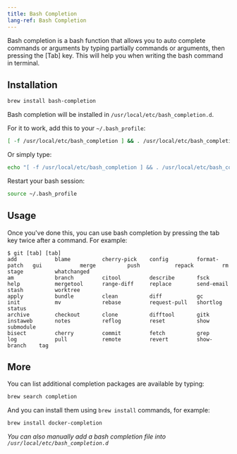 ```yaml
---
title: Bash Completion
lang-ref: Bash Completion
---
```



Bash completion is a bash function that allows you to auto complete commands or
arguments by typing partially commands or arguments, then pressing the [Tab]
key. This will help you when writing the bash command in terminal.

## Installation

```sh
brew install bash-completion
```

Bash completion will be installed in `/usr/local/etc/bash_completion.d`.

For it to work, add this to your `~/.bash_profile`:

```sh
[ -f /usr/local/etc/bash_completion ] && . /usr/local/etc/bash_completion
```

Or simply type:

```sh
echo "[ -f /usr/local/etc/bash_completion ] && . /usr/local/etc/bash_completion" >> ~/.bash_profile
```

Restart your bash session:

```sh
source ~/.bash_profile
```

## Usage

Once you've done this, you can use bash completion by pressing the tab key
twice after a command. For example:

```console
$ git [tab] [tab]
add            blame          cherry-pick    config         format-patch   gui            merge          push           repack         rm             stage          whatchanged
am             branch         citool         describe       fsck           help           mergetool      range-diff     replace        send-email     stash          worktree
apply          bundle         clean          diff           gc             init           mv             rebase         request-pull   shortlog       status
archive        checkout       clone          difftool       gitk           instaweb       notes          reflog         reset          show           submodule
bisect         cherry         commit         fetch          grep           log            pull           remote         revert         show-branch    tag
```

## More

You can list additional completion packages are available by typing:

```sh
brew search completion
```

And you can install them using `brew install` commands, for example:

```sh
brew install docker-completion
```

*You can also manually add a bash completion file into
`/usr/local/etc/bash_completion.d`*

